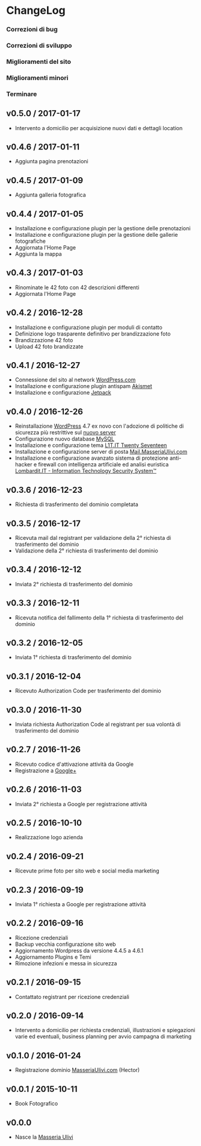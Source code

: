 # ChangeLog

### Correzioni di bug

### Correzioni di sviluppo

### Miglioramenti del sito

### Miglioramenti minori

### Terminare

## v0.5.0 / 2017-01-17

  * Intervento a domicilio per acquisizione nuovi dati e dettagli location

## v0.4.6 / 2017-01-11

  * Aggiunta pagina prenotazioni

## v0.4.5 / 2017-01-09

  * Aggiunta galleria fotografica

## v0.4.4 / 2017-01-05

  * Installazione e configurazione plugin per la gestione delle prenotazioni
  * Installazione e configurazione plugin per la gestione delle gallerie fotografiche
  * Aggiornata l'Home Page
  * Aggiunta la mappa

## v0.4.3 / 2017-01-03

  * Rinominate le 42 foto con 42 descrizioni differenti
  * Aggiornata l'Home Page

## v0.4.2 / 2016-12-28

  * Installazione e configurazione plugin per moduli di contatto
  * Definizione logo trasparente definitivo per brandizzazione foto
  * Brandizzazione 42 foto
  * Upload 42 foto brandizzate

## v0.4.1 / 2016-12-27

  * Connessione del sito al network [WordPress.com](http://WordPress.com)
  * Installazione e configurazione plugin antispam [Akismet](https://akismet.com)
  * Installazione e configurazione [Jetpack](https://github.com/Automattic/Jetpack)

## v0.4.0 / 2016-12-26

  * Reinstallazione [WordPress](https://github.com/WordPress) 4.7 ex novo con l'adozione di politiche di sicurezza più restrittive sul [nuovo server](https://lombardihq.com)
  * Configurazione nuovo database [MySQL](https://github.com/MySQL)
  * Installazione e configurazione tema [L1T.IT Twenty Seventeen](http://www.L1T.IT)
  * Installazione e configurazione server di posta [Mail.MasseriaUlivi.com](http://Mail.MasseriaUlivi.com)
  * Installazione e configurazione avanzato sistema di protezione anti-hacker e firewall con intelligenza artificiale ed analisi euristica [Lombardit.IT - Information Technology Security System™](http://www.L1T.IT)

## v0.3.6 / 2016-12-23

  * Richiesta di trasferimento del dominio completata

## v0.3.5 / 2016-12-17

  * Ricevuta mail dal registrant per validazione della 2° richiesta di trasferimento del dominio
  * Validazione della 2° richiesta di trasferimento del dominio

## v0.3.4 / 2016-12-12

  * Inviata 2° richiesta di trasferimento del dominio

## v0.3.3 / 2016-12-11

  * Ricevuta notifica del fallimento della 1° richiesta di trasferimento del dominio

## v0.3.2 / 2016-12-05

  * Inviata 1° richiesta di trasferimento del dominio

## v0.3.1 / 2016-12-04

  * Ricevuto Authorization Code per trasferimento del dominio

## v0.3.0 / 2016-11-30

  * Inviata richiesta Authorization Code al registrant per sua volontà di trasferimento del dominio

## v0.2.7 / 2016-11-26

  * Ricevuto codice d'attivazione attività da Google
  * Registrazione a [Google+](https://plus.google.com/+MasseriaUlivi)

## v0.2.6 / 2016-11-03

  * Inviata 2° richiesta a Google per registrazione attività

## v0.2.5 / 2016-10-10

  * Realizzazione logo azienda

## v0.2.4 / 2016-09-21

  * Ricevute prime foto per sito web e social media marketing

## v0.2.3 / 2016-09-19

  * Inviata 1° richiesta a Google per registrazione attività

## v0.2.2 / 2016-09-16

  * Ricezione credenziali
  * Backup vecchia configurazione sito web
  * Aggiornamento Wordpress da versione 4.4.5 a 4.6.1
  * Aggiornamento Plugins e Temi
  * Rimozione infezioni e messa in sicurezza

## v0.2.1 / 2016-09-15

  * Contattato registrant per ricezione credenziali

## v0.2.0 / 2016-09-14

  * Intervento a domicilio per richiesta credenziali, illustrazioni e spiegazioni varie ed eventuali, business planning per avvio campagna di marketing

## v0.1.0 / 2016-01-24

  * Registrazione dominio [MasseriaUlivi.com](http://masseriaulivi.com) (Hector)

## v0.0.1 / 2015-10-11

  * Book Fotografico

## v0.0.0

  * Nasce la [Masseria Ulivi](http://masseriaulivi.com)
